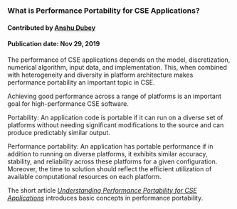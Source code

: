 ### What is Performance Portability for CSE Applications?
#### Contributed by [Anshu Dubey](https://github.com/adubey64)

#### Publication date: Nov 29, 2019 

<!--deck start--->

The performance of CSE  applications depends on the model, discretization, numerical algorithm, input data, and implementation.  This, when combined with heterogeneity and diversity in platform architecture makes performance portability an important topic in CSE.

<!--deck end--->


<!--body start--->
Achieving good performance across a range of platforms is an important goal for high-performance CSE software.  

Portability: An application code is portable if it can run on a diverse set of platforms without
needing significant modifications to the source and can produce predictably similar output.

Performance portability: An application has portable performance if in addition to running on
diverse platforms, it exhibits similar accuracy, stability, and reliability across these platforms for a
given configuration. Moreover, the time to solution should reflect the efficient utilization of available
computational resources on each platform.

The short article *[Understanding Performance Portability for CSE Applications](/blog_posts/understanding-performance-portability-for-cse-applications)* introduces basic concepts in performance portability.

<!--body end--->

<!---
Publish: yes
Pinned: yes
Topics: performance portability
--->
